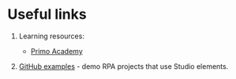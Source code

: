 # Useful links

1. Learning resources:
   * [Primo Academy](https://primo-rpa.thinkific.com/)
  
3. [GitHub examples](https://github.com/PrimoRPA/Learning) - demo RPA projects that use Studio elements.



